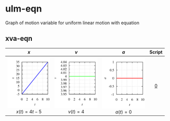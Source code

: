 # ulm-eqn
Graph of motion variable for uniform linear motion with equation


## xva-eqn
$x$ | $v$ | $a$ | Script
:-: | :-: | :-: | :-:
![](xva-eqn-0-pos.svg)<br>$x(t) = 4t - 5$ | ![](xva-eqn-0-vel.svg)<br>$v(t) = 4$ | ![](xva-eqn-0-acc.svg)<br>$a(t) = 0$ | [0](xva-eqn-0.gnu)
